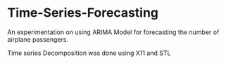 # Time-Series-Forecasting
An experimentation on using ARIMA Model for forecasting the number of airplane passengers.

Time series Decomposition was done using X11 and STL
